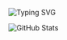 ![Typing SVG](https://readme-typing-svg.herokuapp.com?font=Press+Start+2P&size=22&duration=2000&pause=1250&color=cyan&center=true&vCenter=true&width=550&lines=Hello+World!;I'm+ZuZu.;Cybersecurity+Enthusiast.;C+Pentester.)

<p>
  <img src="https://github-readme-stats.vercel.app/api?username=demetergojo&theme=tokyonight&hide_border=false&include_all_commits=false&count_private=false" alt="GitHub Stats" />
</p>


